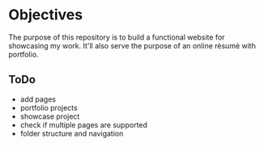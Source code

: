 # Objectives

The purpose of this repository is to build a functional website for showcasing my work. It'll also serve the purpose of an online rèsumè with portfolio.

## ToDo

- add pages
- portfolio projects
- showcase project
- check if multiple pages are supported
- folder structure and navigation
